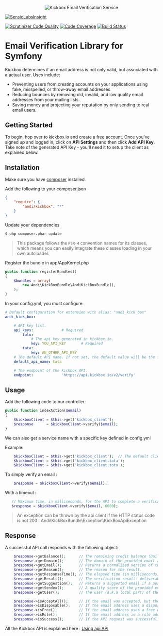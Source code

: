 <p align="center">
  <img src="https://static.kickbox.io/kickbox_github.png" alt="Kickbox Email Verification Service">
  <br>
</p>

[![SensioLabsInsight](https://insight.sensiolabs.com/projects/404da883-9217-4c9f-8e5d-3f4c10c50255/big.png)](https://insight.sensiolabs.com/projects/404da883-9217-4c9f-8e5d-3f4c10c50255)

[![Scrutinizer Code Quality](https://scrutinizer-ci.com/g/AbdoulNdiaye/kickbox-bundle/badges/quality-score.png?b=master)](https://scrutinizer-ci.com/g/AbdoulNdiaye/kickbox-bundle/?branch=master)
[![Code Coverage](https://scrutinizer-ci.com/g/AbdoulNdiaye/kickbox-bundle/badges/coverage.png?b=master)](https://scrutinizer-ci.com/g/AbdoulNdiaye/kickbox-bundle/?branch=master)
[![Build Status](https://travis-ci.org/AbdoulNdiaye/kickbox-bundle.svg?branch=master)](https://travis-ci.org/AbdoulNdiaye/kickbox-bundle)

# Email Verification Library for Symfony

Kickbox determines if an email address is not only valid, but associated with a actual user. Uses include:

* Preventing users from creating accounts on your applications using fake, misspelled, or throw-away email addresses.
* Reducing bounces by removing old, invalid, and low quality email addresses from your mailing lists.
* Saving money and projecting your reputation by only sending to real email users.

## Getting Started

To begin, hop over to [kickbox.io](http://kickbox.io) and create a free account. Once you've signed up and logged in, click on **API Settings** and then click **Add API Key**. Take note of the generated API Key - you'll need it to setup the client as explained below.

## Installation

Make sure you have [composer](https://getcomposer.org) installed.

Add the following to your composer.json

```json
{
    "require": {
        "andi/kickbox": "*"
    }
}
```

Update your dependencies

```bash
$ php composer.phar update
```

> This package follows the `PSR-4` convention names for its classes, which means you can easily integrate these classes loading in your own autoloader.


Register the bundle in app/AppKernel.php

```php
public function registerBundles()
{
    $bundles = array(
        new Andi\KickBoxBundle\AndiKickBoxBundle(),
    );
}
```

In your config.yml, you must configure:

```yaml
# Default configuration for extension with alias: "andi_kick_box"
andi_kick_box:

    # API key list.
    api_keys:             # Required
        toto:
            # The api key generated in kickbox.io.
            key: YOU_API_KEY       # Required
        tata:
            key: AN_OTHER_API_KEY
    # The default API name. If not set, the default value will be the first api name. 
    default_api_name: tata

    # The endpoint of the kickbox API.
    endpoint:             'https://api.kickbox.io/v2/verify'
```

## Usage

Add the following code to our controller:

```php
public function indexAction($email)
{
    $kickboxClient = $this->get('kickbox_client');
    $response      = $kickboxClient->verify($email);
}
```

We can also get a service name with a specific key defined in config.yml

Example: 

```php
	$kickboxClient = $this->get('kickbox_client');  // The default client. In our example : tata
	$kickboxClient = $this->get('kickbox_client.tata');
    $kickboxClient = $this->get('kickbox_client.toto');
```

To simply verify an email :

```php
	$response = $kickboxClient->verify($email);
```

With a timeout :

```php
   // Maximum time, in milliseconds, for the API to complete a verification request. Default value : 6000
   $response = $kickboxClient->verify($email, 6000);
```


> An exception can be thrown by the api client if the HTTP status code is not 200 : Andi\KickBoxBundle\Exception\KickBoxApiException

## Response 

A successful API call responds with the following object:

```php
    $response->getBalance();      // The remaining credit balance (Daily + On Demand).
    $response->getDomain();       // The domain of the provided email address.
    $response->getEmail();        // Returns a normalized version of the provided email address.
    $response->getReason();       // The reason for the result.
    $response->getResponseTime(); // The elapsed time (in milliseconds) it took Kickbox to process the request.
    $response->getResult();       // The verification result: deliverable, undeliverable, risky, unknown
    $response->getSuggestion();   // Returns a suggested email if a possible spelling error was detected.
    $response->getSendex();       // A quality score of the provided email address ranging between 0 (no quality) and 1 (perfect quality).
    $response->getUser();         // The user (a.k.a local part) of the provided email address. (bob@example.com -> bob).

    $response->isAcceptAll();     // If the email was accepted, but the domain appears to accept all emails addressed to that domain.
    $response->isDisposable();    // If the email address uses a disposable domain like trashmail.com or mailinator.com.
    $response->isFree();          // If the email address uses a free email service like gmail.com or yahoo.com.
    $response->isRole();          // If the email address is a role address
    $response->isSuccess();       // If the API request was successful.
```


All the Kickbox API is explained here : [Using api API](http://docs.kickbox.io/v2.0/docs/using-the-api)
